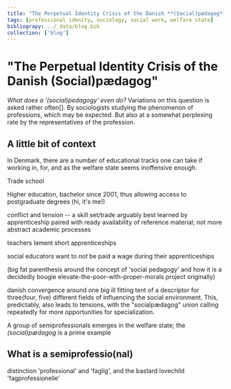 ```yaml
---
title: "The Perpetual Identity Crisis of the Danish **(Social)pædagog**"
tags: [professional idenity, sociology, social work, welfare state]
bibliograpy: ../_data/blog.bib
collection: ['blog']
---
```


# "The Perpetual Identity Crisis of the Danish **(Social)pædagog**"

*What does a '(social)pedagogy' even do?*
Variations on this question is asked rather often[].
By sociologists studying the phenomenon of professions, which may be expected.
But also at a somewhat perplexing rate by the representatives of the profession.

## A little bit of context
In Denmark, there are a number of educational tracks one can take if working in, for, and as the welfare state seems inoffensive enough.

Trade school

Higher education, bachelor since 2001, thus allowing access to postgraduate degrees (hi, it's me!)

conflict and tension -- a skill set/trade arguably best learned by apprenticeship paired with ready availability of reference material; not more abstract academic processes

teachers lament short apprenticeships

social educators want to *not* be paid a wage during their apprenticeships

(big fat parenthesis around the concept of 'social pedagogy' and how it is a decidedly bougie elevate-the-poor-with-proper-morals project originally)

danish convergence around one big ill fitting tent of a descriptor for three(four, five) different fields of influencing the social environment.
This, predictably, also leads to tensions, with the "socialpædagog" union calling repeatedly for more opportunities for specialization.

A group of semiprofessionals emerges in the welfare state; the *(social)pædagog* is a prime example

## What is a semiprofessio(nal)
distinction 'professional' and 'faglig', and the bastard lovechild
'fagprofessionelle'
